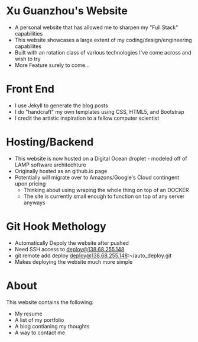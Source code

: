 # Xu Guanzhou's Website
* A personal website that has allowed me to sharpen my "Full Stack" capabilities
* This website showcases a large extent of my coding/design/engineering capabilites
* Built with an rotation class of various technologies I've come across and wish to try
* More Feature surely to come...

# Front End
* I use Jekyll to generate the blog posts
* I do "handcraft" my own templates using CSS, HTML5, and Bootstrap
* I credit the artistic inspiration to a fellow computer scientist

# Hosting/Backend
* This website is now hosted on a Digital Ocean droplet - modeled off of LAMP software architechture
* Originally hosted as an github.io page
* Potentially will migrate over to Amazons/Google's Cloud contingent upon pricing
  * Thinking about using wraping the whole thing on top of an DOCKER
  * The site is currently small enough to function on top of any server anyways

# Git Hook Methology
* Automatically Depoly the website after pushed
* Need SSH access to deploy@138.68.255.148
* git remote add deploy deploy@138.68.255.148:~/auto_deploy.git
* Makes deploying the website much more simple

# About
This website contains the following:
* My resume
* A list of my portfolio
* A blog contianing my thoughts
* A way to contact me